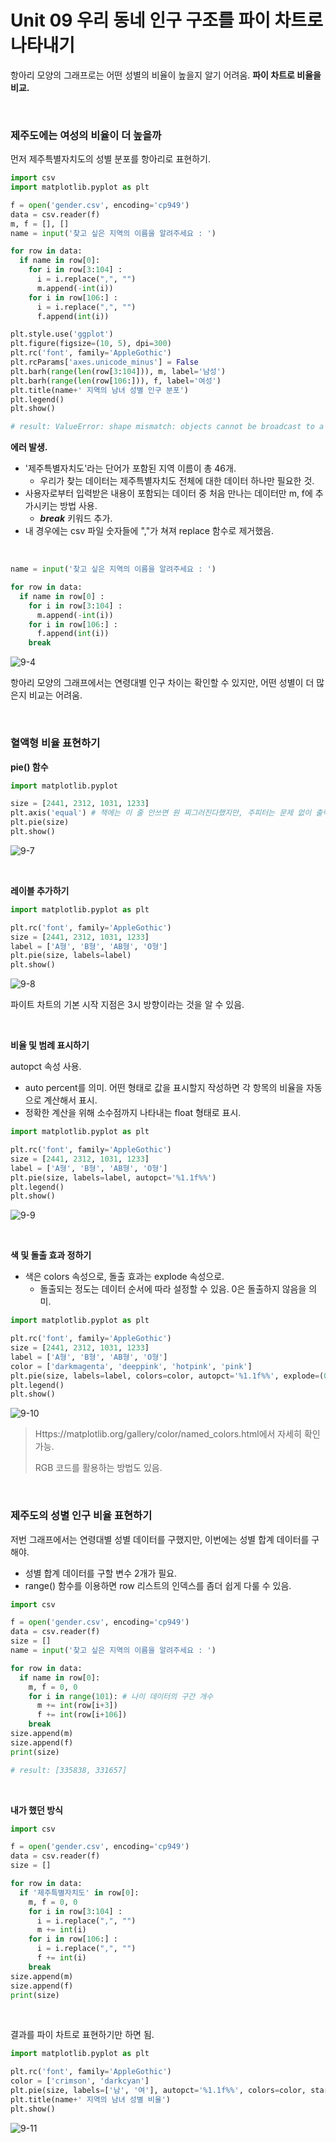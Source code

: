 # Unit 09 우리 동네 인구 구조를 파이 차트로 나타내기

항아리 모양의 그래프로는 어떤 성별의 비율이 높을지 알기 어려움. **파이 차트로 비율을 비교.**

<br>

### 제주도에는 여성의 비율이 더 높을까

먼저 제주특별자치도의 성별 분포를 항아리로 표현하기.

~~~python
import csv 
import matplotlib.pyplot as plt

f = open('gender.csv', encoding='cp949')
data = csv.reader(f)
m, f = [], []
name = input('찾고 싶은 지역의 이름을 알려주세요 : ')

for row in data:
  if name in row[0]:
    for i in row[3:104] :
      i = i.replace(",", "")
      m.append(-int(i))
    for i in row[106:] :
      i = i.replace(",", "")
      f.append(int(i))

plt.style.use('ggplot')
plt.figure(figsize=(10, 5), dpi=300)
plt.rc('font', family='AppleGothic')
plt.rcParams['axes.unicode_minus'] = False
plt.barh(range(len(row[3:104])), m, label='남성')
plt.barh(range(len(row[106:])), f, label='여성')
plt.title(name+' 지역의 남녀 성별 인구 분포')
plt.legend()
plt.show()

# result: ValueError: shape mismatch: objects cannot be broadcast to a single shape
~~~

**에러 발생.**

- '제주특별자치도'라는 단어가 포함된 지역 이름이 총 46개. 
  - 우리가 찾는 데이터는 제주특별자치도 전체에 대한 데이터 하나만 필요한 것.
- 사용자로부터 입력받은 내용이 포함되는 데이터 중 처음 만나는 데이터만 m, f에 추가시키는 방법 사용.
  - ***break*** 키워드 추가.
- 내 경우에는 csv 파일 숫자들에 ","가 쳐져 replace 함수로 제거했음.

<br>

~~~python
name = input('찾고 싶은 지역의 이름을 알려주세요 : ')

for row in data:
  if name in row[0] :
    for i in row[3:104] :
      m.append(-int(i))
    for i in row[106:] :
      f.append(int(i))
    break 
~~~

![9-4](https://i.imgur.com/iYuDkfq.png)

항아리 모양의 그래프에서는 연령대별 인구 차이는 확인할 수 있지만, 어떤 성별이 더 많은지 비교는 어려움.

<br>

### 혈액형 비율 표현하기

**pie() 함수**

~~~python
import matplotlib.pyplot 

size = [2441, 2312, 1031, 1233]
plt.axis('equal') # 책에는 이 줄 안쓰면 원 찌그러진다했지만, 주피터는 문제 없이 출력됨.
plt.pie(size)
plt.show()
~~~

![9-7](https://i.imgur.com/6h8eZVV.png)

<br>

**레이블 추가하기**

~~~python
import matplotlib.pyplot as plt

plt.rc('font', family='AppleGothic')
size = [2441, 2312, 1031, 1233]
label = ['A형', 'B형', 'AB형', 'O형']
plt.pie(size, labels=label)
plt.show()
~~~

![9-8](https://i.imgur.com/iqiwDg6.png)

파이트 차트의 기본 시작 지점은 3시 방향이라는 것을 알 수 있음.

<br>

**비율 및 범례 표시하기**

autopct 속성 사용.

- auto percent를 의미. 어떤 형태로 값을 표시할지 작성하면 각 항목의 비율을 자동으로 계산해서 표시.
- 정확한 계산을 위해 소수점까지 나타내는 float 형태로 표시.

~~~python
import matplotlib.pyplot as plt

plt.rc('font', family='AppleGothic')
size = [2441, 2312, 1031, 1233]
label = ['A형', 'B형', 'AB형', 'O형']
plt.pie(size, labels=label, autopct='%1.1f%%')
plt.legend()
plt.show()
~~~

![9-9](https://i.imgur.com/dGaLVnt.png)

<br>

**색 및 돌출 효과 정하기**

- 색은 colors 속성으로, 돌출 효과는 explode 속성으로.
  - 돌출되는 정도는 데이터 순서에 따라 설정할 수 있음. 0은 돌출하지 않음을 의미.

~~~python
import matplotlib.pyplot as plt

plt.rc('font', family='AppleGothic')
size = [2441, 2312, 1031, 1233]
label = ['A형', 'B형', 'AB형', 'O형']
color = ['darkmagenta', 'deeppink', 'hotpink', 'pink']
plt.pie(size, labels=label, colors=color, autopct='%1.1f%%', explode=(0, 0, 0,1 0))
plt.legend()
plt.show()
~~~

![9-10](https://i.imgur.com/QHNvJNU.png)

> Https://matplotlib.org/gallery/color/named_colors.html에서 자세히 확인 가능.
>
> RGB 코드를 활용하는 방법도 있음.

<br>

### 제주도의 성별 인구 비율 표현하기

저번 그래프에서는 연령대별 성별 데이터를 구했지만, 이번에는 성별 합계 데이터를 구해야.

- 성별 합계 데이터를 구할 변수 2개가 필요.
- range() 함수를 이용하면 row 리스트의 인덱스를 좀더 쉽게 다룰 수 있음.

~~~python
import csv

f = open('gender.csv', encoding='cp949')
data = csv.reader(f)
size = []
name = input('찾고 싶은 지역의 이름을 알려주세요 : ')

for row in data:
  if name in row[0]:
    m, f = 0, 0
    for i in range(101): # 나이 데이터의 구간 개수
      m += int(row[i+3])
      f += int(row[i+106])
    break
size.append(m)
size.append(f)
print(size)

# result: [335838, 331657]
~~~

<br>

**내가 했던 방식**

~~~python
import csv

f = open('gender.csv', encoding='cp949')
data = csv.reader(f)
size = []

for row in data:
  if '제주특별자치도' in row[0]:
    m, f = 0, 0
    for i in row[3:104] :
      i = i.replace(",", "")
      m += int(i)
    for i in row[106:] :
      i = i.replace(",", "")
      f += int(i)  
    break
size.append(m)
size.append(f)
print(size)
~~~

<br>

결과를 파이 차트로 표현하기만 하면 됨.

~~~python
import matplotlib.pyplot as plt

plt.rc('font', family='AppleGothic')
color = ['crimson', 'darkcyan']
plt.pie(size, labels=['남', '여'], autopct='%1.1f%%', colors=color, startangle=90)
plt.title(name+' 지역의 남녀 성별 비율')
plt.show()
~~~

![9-11](https://i.imgur.com/AKRQHR5.png)

